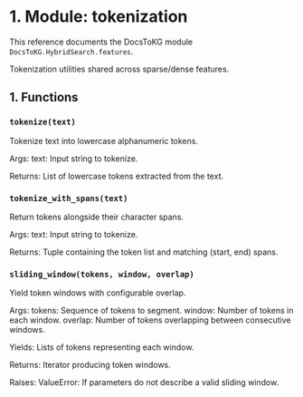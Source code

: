 # 1. Module: tokenization

This reference documents the DocsToKG module ``DocsToKG.HybridSearch.features``.

Tokenization utilities shared across sparse/dense features.

## 1. Functions

### `tokenize(text)`

Tokenize text into lowercase alphanumeric tokens.

Args:
text: Input string to tokenize.

Returns:
List of lowercase tokens extracted from the text.

### `tokenize_with_spans(text)`

Return tokens alongside their character spans.

Args:
text: Input string to tokenize.

Returns:
Tuple containing the token list and matching (start, end) spans.

### `sliding_window(tokens, window, overlap)`

Yield token windows with configurable overlap.

Args:
tokens: Sequence of tokens to segment.
window: Number of tokens in each window.
overlap: Number of tokens overlapping between consecutive windows.

Yields:
Lists of tokens representing each window.

Returns:
Iterator producing token windows.

Raises:
ValueError: If parameters do not describe a valid sliding window.
